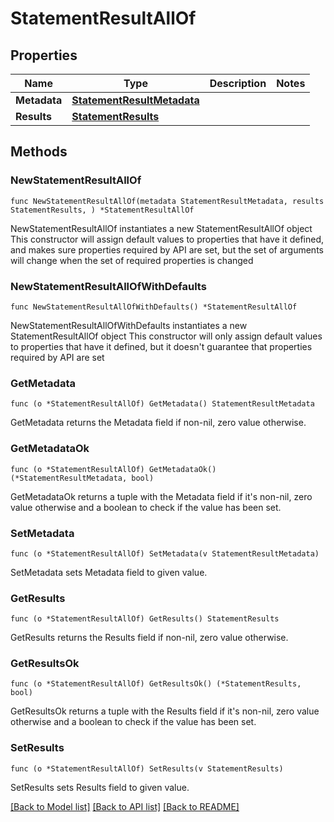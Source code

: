 # StatementResultAllOf

## Properties

Name | Type | Description | Notes
------------ | ------------- | ------------- | -------------
**Metadata** | [**StatementResultMetadata**](StatementResultMetadata.md) |  | 
**Results** | [**StatementResults**](StatementResults.md) |  | 

## Methods

### NewStatementResultAllOf

`func NewStatementResultAllOf(metadata StatementResultMetadata, results StatementResults, ) *StatementResultAllOf`

NewStatementResultAllOf instantiates a new StatementResultAllOf object
This constructor will assign default values to properties that have it defined,
and makes sure properties required by API are set, but the set of arguments
will change when the set of required properties is changed

### NewStatementResultAllOfWithDefaults

`func NewStatementResultAllOfWithDefaults() *StatementResultAllOf`

NewStatementResultAllOfWithDefaults instantiates a new StatementResultAllOf object
This constructor will only assign default values to properties that have it defined,
but it doesn't guarantee that properties required by API are set

### GetMetadata

`func (o *StatementResultAllOf) GetMetadata() StatementResultMetadata`

GetMetadata returns the Metadata field if non-nil, zero value otherwise.

### GetMetadataOk

`func (o *StatementResultAllOf) GetMetadataOk() (*StatementResultMetadata, bool)`

GetMetadataOk returns a tuple with the Metadata field if it's non-nil, zero value otherwise
and a boolean to check if the value has been set.

### SetMetadata

`func (o *StatementResultAllOf) SetMetadata(v StatementResultMetadata)`

SetMetadata sets Metadata field to given value.


### GetResults

`func (o *StatementResultAllOf) GetResults() StatementResults`

GetResults returns the Results field if non-nil, zero value otherwise.

### GetResultsOk

`func (o *StatementResultAllOf) GetResultsOk() (*StatementResults, bool)`

GetResultsOk returns a tuple with the Results field if it's non-nil, zero value otherwise
and a boolean to check if the value has been set.

### SetResults

`func (o *StatementResultAllOf) SetResults(v StatementResults)`

SetResults sets Results field to given value.



[[Back to Model list]](../README.md#documentation-for-models) [[Back to API list]](../README.md#documentation-for-api-endpoints) [[Back to README]](../README.md)


